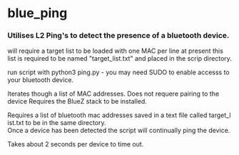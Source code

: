 # blue_ping
### Utilises L2 Ping's to detect the presence of a bluetooth device.

will require a target list to be loaded with one MAC per line
at present this list is required to be named "target_list.txt" and placed in the 
scrip directory.

run script with python3 ping.py - you may need SUDO to enable accesss to
your bluetooth device. 

Iterates though a list of MAC addresses.
Does not requere pairing to the device
Requires the BlueZ stack to be installed. 

Requires a list of bluetooth mac addresses saved in a text file called target_list.txt to be in the same directory.
Once a device has been detected the script will continually ping the device. 

Takes about 2 seconds per device to time out.

